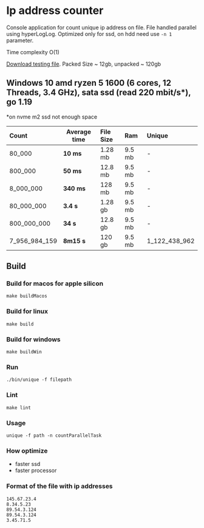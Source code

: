 # Ip address counter

Console application for count unique ip address on file. File handled parallel using hyperLogLog.
Optimized only for ssd, on hdd need use `-n 1` parameter.

Time complexity O(1)

[Download testing file](https://ecwid-vgv-storage.s3.eu-central-1.amazonaws.com/ip_addresses.zip]). Packed Size ~ 12gb, unpacked ~ 120gb

## Windows 10 amd ryzen 5 1600 (6 cores, 12 Threads, 3.4 GHz), sata ssd (read 220 mbit/s*), go 1.19 

*on nvme m2 ssd not enough space

| Count         |  Average time  | File Size      | Ram        | Unique            |
|:------------- |----------------|:---------------|:-----------|:------------------|
| 80_000        |   **10   ms**  |  1.28 mb       |  9.5 mb    |  -                |
| 800_000       |   **50   ms**  |  12.8 mb       |  9.5 mb    |  -                |
| 8_000_000     |   **340  ms**  |  128  mb       |  9.5 mb    |  -                |
| 80_000_000    |   **3.4  s**   |  1.28 gb       |  9.5 mb    |  -                |
| 800_000_000   |   **34   s**   |  12.8 gb       |  9.5 mb    |  -                |
| 7_956_984_159 |   **8m15 s**   |  120  gb       |  9.5 mb    |  1_122_438_962    |

## Build
### Build for macos for apple silicon
`make buildMacos`
### Build for linux
`make build`
### Build for windows
`make buildWin`

### Run 
`./bin/unique -f filepath`

### Lint 
`make lint`

### Usage
`unique -f path -n countParallelTask`

### How optimize
- faster ssd
- faster processor

### Format of the file with ip addresses

```
145.67.23.4
8.34.5.23
89.54.3.124
89.54.3.124
3.45.71.5
```